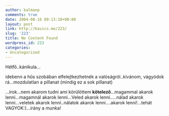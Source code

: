 ```yaml
---
author: kalmanp
comments: true
date: 2004-08-16 09:13:10+00:00
layout: post
link: http://kavics.me/223/
slug: '223'
title: No Content Found
wordpress_id: 223
categories:
- Uncategorized
---
```


Hétfő..kánikula...




idebenn a hűs szobában elfelejtkezhetnék a valóságról..kívánom, vágyódok rá...mozdulatlan a pillanat (mindig ez a sok pillanat)




...írok...nem akarom tudni ami körülöttem **kötelező**...magammal akarok lenni...magamnál akarok lenni...Veled akarok lenni.....nálad akarok lenni...veletek akarok lenni..nálatok akarok lenni....akarok lenni!...tehát VAGYOK:)...irány a munka!




